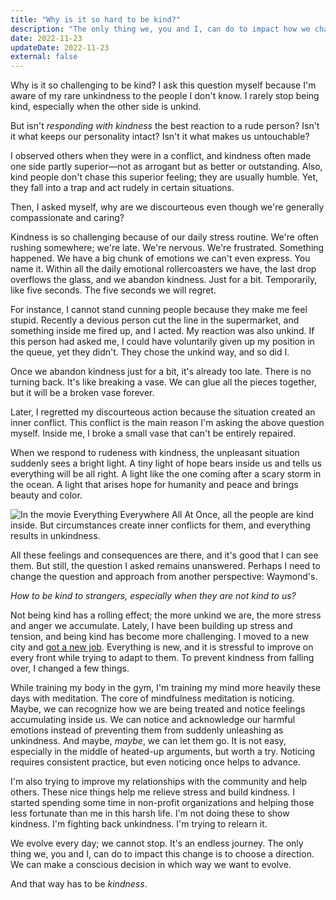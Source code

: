 ```yaml
---
title: "Why is it so hard to be kind?"
description: "The only thing we, you and I, can do to impact how we change is to choose a direction. We can decide in which way we want to evolve. And that way has to be kindness."
date: 2022-11-23
updateDate: 2022-11-23
external: false
---
```


Why is it so challenging to be kind? I ask this question myself because I'm aware of my rare unkindness to the people I don't know. I rarely stop being kind, especially when the other side is unkind.

But isn't _responding with kindness_ the best reaction to a rude person? Isn't it what keeps our personality intact? Isn't it what makes us untouchable?

I observed others when they were in a conflict, and kindness often made one side partly superior—not as arrogant but as better or outstanding. Also, kind people don't chase this superior feeling; they are usually humble. Yet, they fall into a trap and act rudely in certain situations.

Then, I asked myself, why are we discourteous even though we're generally compassionate and caring?

Kindness is so challenging because of our daily stress routine. We're often rushing somewhere; we're late. We're nervous. We're frustrated. Something happened. We have a big chunk of emotions we can't even express. You name it. Within all the daily emotional rollercoasters we have, the last drop overflows the glass, and we abandon kindness. Just for a bit. Temporarily, like five seconds. The five seconds we will regret.

For instance, I cannot stand cunning people because they make me feel stupid. Recently a devious person cut the line in the supermarket, and something inside me fired up, and I acted. My reaction was also unkind. If this person had asked me, I could have voluntarily given up my position in the queue, yet they didn't. They chose the unkind way, and so did I.

Once we abandon kindness just for a bit, it's already too late. There is no turning back. It's like breaking a vase. We can glue all the pieces together, but it will be a broken vase forever.

Later, I regretted my discourteous action because the situation created an inner conflict. This conflict is the main reason I'm asking the above question myself. Inside me, I broke a small vase that can't be entirely repaired.

When we respond to rudeness with kindness, the unpleasant situation suddenly sees a bright light. A tiny light of hope bears inside us and tells us everything will be all right. A light like the one coming after a scary storm in the ocean. A light that arises hope for humanity and peace and brings beauty and color.

![In the movie Everything Everywhere All At Once, all the people are kind inside. But circumstances create inner conflicts for them, and everything results in unkindness.](/images/content/posts/why-is-it-so-hard-to-be-kind/why-is-it-hard-to-be-kind.jpg)

All these feelings and consequences are there, and it's good that I can see them. But still, the question I asked remains unanswered. Perhaps I need to change the question and approach from another perspective: Waymond's.

_How to be kind to strangers, especially when they are not kind to us?_

Not being kind has a rolling effect; the more unkind we are, the more stress and anger we accumulate. Lately, I have been building up stress and tension, and being kind has become more challenging. I moved to a new city and [got a new job](/joining-sumup/). Everything is new, and it is stressful to improve on every front while trying to adapt to them. To prevent kindness from falling over, I changed a few things.

While training my body in the gym, I'm training my mind more heavily these days with meditation. The core of mindfulness meditation is noticing. Maybe, we can recognize how we are being treated and notice feelings accumulating inside us. We can notice and acknowledge our harmful emotions instead of preventing them from suddenly unleashing as unkindness. And maybe, _maybe_, we can let them go. It is not easy, especially in the middle of heated-up arguments, but worth a try. Noticing requires consistent practice, but even noticing once helps to advance.

I'm also trying to improve my relationships with the community and help others. These nice things help me relieve stress and build kindness. I started spending some time in non-profit organizations and helping those less fortunate than me in this harsh life. I'm not doing these to show kindness. I'm fighting back unkindness. I'm trying to relearn it.

We evolve every day; we cannot stop. It's an endless journey. The only thing we, you and I, can do to impact this change is to choose a direction. We can make a conscious decision in which way we want to evolve.

And that way has to be _kindness_.
